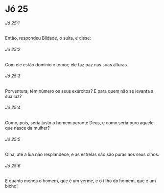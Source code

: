 # Jó 25

###### Jó 25:1

Então, respondeu Bildade, o suíta, e disse:

###### Jó 25:2

Com ele estão domínio e temor; ele faz paz nas suas alturas.

###### Jó 25:3

Porventura, têm número os seus exércitos? E para quem não se levanta a sua luz?

###### Jó 25:4

Como, pois, seria justo o homem perante Deus, e como seria puro aquele que nasce da mulher?

###### Jó 25:5

Olha, até a lua não resplandece, e as estrelas não são puras aos seus olhos.

###### Jó 25:6

E quanto menos o homem, que é um verme, e o filho do homem, que é um bicho!

